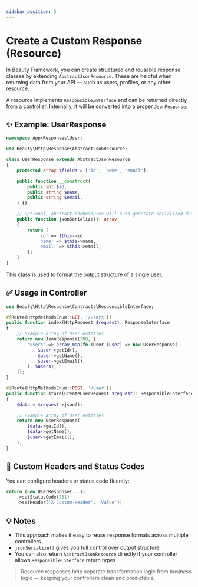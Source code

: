 ```yaml
---
sidebar_position: 3
---
```


# Create a Custom Response (Resource)

In Beauty Framework, you can create structured and reusable response classes by extending `AbstractJsonResource`. These are helpful when returning data from your API — such as users, profiles, or any other resource.

A resource implements `ResponsibleInterface` and can be returned directly from a controller. Internally, it will be converted into a proper `JsonResponse`.


## ✨ Example: UserResponse

```php
namespace App\Responses\User;

use Beauty\Http\Response\AbstractJsonResource;

class UserResponse extends AbstractJsonResource
{
    protected array $fields = ['id', 'name', 'email'];

    public function __construct(
        public int $id,
        public string $name,
        public string $email,
    ) {}

    // Optional, AbstractJsonResource will auto generate serialized data
    public function jsonSerialize(): array
    {
        return [
            'id' => $this->id,
            'name' => $this->name,
            'email' => $this->email,
        ];
    }
}
```

This class is used to format the output structure of a single user.


## ✅ Usage in Controller

```php
use Beauty\Http\Response\Contracts\ResponsibleInterface;

#[Route(HttpMethodsEnum::GET, '/users')]
public function index(HttpRequest $request): ResponseInterface
{
    // Example array of User entities
    return new JsonResponse(200, [
        'users' => array_map(fn (User $user) => new UserResponse(
            $user->getId(),
            $user->getName(),
            $user->getEmail(),
        ), $users),
    ]);
}

#[Route(HttpMethodsEnum::POST, '/user')]
public function store(CreateUserRequest $request): ResponsibleInterface
{
    $data = $request->json();

    // Example array of User entities
    return new UserResponse(
        $data->getId(),
        $data->getName(),
        $user->getEmail(),
    );
}
```

## 🔧 Custom Headers and Status Codes

You can configure headers or status code fluently:

```php
return (new UserResponse(...))
    ->setStatusCode(201)
    ->setHeader('X-Custom-Header', 'Value');
```


## 💡 Notes

* This approach makes it easy to reuse response formats across multiple controllers
* `jsonSerialize()` gives you full control over output structure
* You can also return `AbstractJsonResource` directly if your controller allows `ResponsibleInterface` return types

> Resource responses help separate transformation logic from business logic — keeping your controllers clean and predictable.
